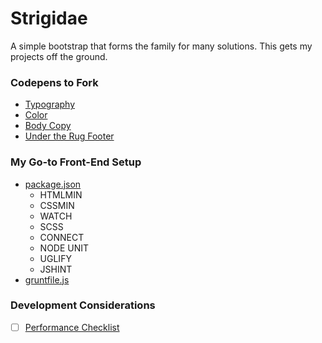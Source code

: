 Strigidae
=======

A simple bootstrap that forms the family for many solutions. This gets my projects off the ground. 


### Codepens to Fork
* [Typography](http://codepen.io/bmuenzenmeyer/pen/tsnqi)
* [Color](http://codepen.io/bmuenzenmeyer/pen/hpeAa)
* [Body Copy](http://codepen.io/bmuenzenmeyer/pen/qpFzi)
* [Under the Rug Footer](http://codepen.io/bmuenzenmeyer/pen/kIhdB)

### My Go-to Front-End Setup

* [package.json](https://github.com/bmuenzenmeyer/Strigidae/blob/master/package.json)
   * HTMLMIN
   * CSSMIN
   * WATCH
   * SCSS
   * CONNECT
   * NODE UNIT
   * UGLIFY
   * JSHINT
* [gruntfile.js](https://github.com/bmuenzenmeyer/Strigidae/blob/master/Gruntfile.js)

### Development Considerations
- [ ] [Performance Checklist](https://github.com/bmuenzenmeyer/performance)

